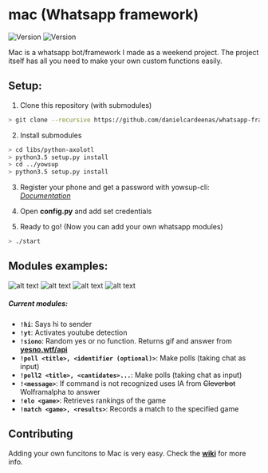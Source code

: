 # mac (Whatsapp framework) 
![Version](https://img.shields.io/badge/version-0.0.7-brightgreen.svg?style=flat-square)
![Version](https://img.shields.io/badge/release-alpha-yellow.svg?style=flat-square)

Mac is a whatsapp bot/framework I made as a weekend project. The project itself has all you need to make your own custom functions easily.

## Setup:
1. Clone this repository (with submodules)
```sh
> git clone --recursive https://github.com/danielcardeenas/whatsapp-framework.git
```
2. Install submodules
```sh
> cd libs/python-axolotl
> python3.5 setup.py install
> cd ../yowsup
> python3.5 setup.py install
```

3. Register your phone and get a password with yowsup-cli: [_Documentation_](https://github.com/tgalal/yowsup/wiki/yowsup-cli-2.0)


4. Open **config.py** and add set credentials

5. Ready to go! (Now you can add your own whatsapp modules)
```sh
> ./start
```

## Modules examples:
![alt text](http://i.imgur.com/ZRlk5Uj.png)
![alt text](http://i.imgur.com/JmPbPXB.png)
![alt text](http://i.imgur.com/L4ebZql.png)
![alt text](http://i.imgur.com/B2igFQd.png)

##### Current modules:
+ **`!hi`**: Says hi to sender
+ **`!yt`**: Activates youtube detection
+ **`!siono`**: Random yes or no function. Returns gif and answer from [**yesno.wtf/api**](https://yesno.wtf/api/)
+ **`!poll <title>, <identifier (optional)>`**: Make polls (taking chat as input)
+ **`!poll2 <title>, <cantidates>...`**: Make polls (taking chat as input)
+ **`!<message>`**: If command is not recognized uses IA from ~~Cleverbot~~ Wolframalpha to answer
+ **`!elo <game>`**: Retrieves rankings of the game
+ **`!match <game>, <results>`**: Records a match to the specified game

## Contributing
Adding your own funcitons to Mac is very easy. Check the [**wiki**](https://github.com/danielcardeenas/MacBot/wiki) for more info.
